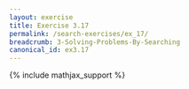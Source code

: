 ```yaml
---
layout: exercise
title: Exercise 3.17
permalink: /search-exercises/ex_17/
breadcrumb: 3-Solving-Problems-By-Searching
canonical_id: ex3.17
---
```


{% include mathjax_support %}
